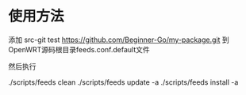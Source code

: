 # 使用方法


添加 src-git test https://github.com/Beginner-Go/my-package.git 到 OpenWRT源码根目录feeds.conf.default文件

然后执行

./scripts/feeds clean
./scripts/feeds update -a
./scripts/feeds install -a